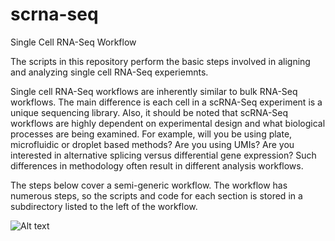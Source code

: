 # scrna-seq
Single Cell RNA-Seq Workflow

The scripts in this repository perform the basic steps involved in aligning and analyzing single cell RNA-Seq experiemnts.

Single cell RNA-Seq workflows are inherently similar to bulk RNA-Seq workflows. The main difference is each cell in a scRNA-Seq experiment is a unique sequencing library. Also, it should be noted that scRNA-Seq workflows are highly dependent on experimental design and what biological processes are being examined. For example, will you be using plate, microfluidic or droplet based methods? Are you using UMIs? Are you interested in alternative splicing versus differential gene expression? Such differences in methodology often result in different analysis workflows. 

The steps below cover a semi-generic workflow. The workflow has numerous steps, so the scripts and code for each section is stored in a subdirectory listed to the left of the workflow.

![Alt text](?raw=true)

